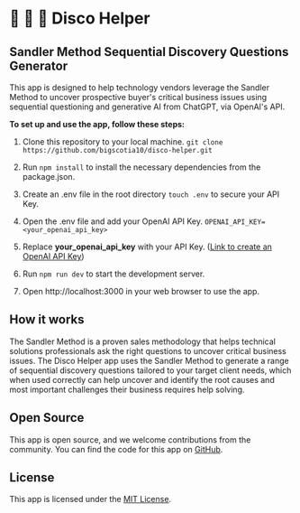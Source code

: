 
# 💃 🪩 🕺 Disco Helper 

## Sandler Method Sequential Discovery Questions Generator

This app is designed to help technology vendors leverage the Sandler Method to uncover prospective buyer's critical business issues using sequential questioning and generative AI from ChatGPT, via OpenAI's API.

**To set up and use the app, follow these steps:**

1. Clone this repository to your local machine. ```git clone https://github.com/bigscotia10/disco-helper.git```

2. Run ```npm install``` to install the necessary dependencies from the package.json.

3. Create an .env file in the root directory ```touch .env``` to secure your API Key. 

4. Open the .env file and add your OpenAI API Key. ```OPENAI_API_KEY=<your_openai_api_key>```

5. Replace **your_openai_api_key** with your API Key. ([Link to create an OpenAI API Key](https://platform.openai.com/account/api-keys))

6. Run ```npm run dev``` to start the development server.

7. Open http://localhost:3000 in your web browser to use the app.

## How it works

The Sandler Method is a proven sales methodology that helps technical solutions professionals ask the right questions to uncover critical business issues. The Disco Helper app uses the Sandler Method to generate a range of sequential discovery questions tailored to your target client needs, which when used correctly can help uncover and identify the root causes and most important challenges their business requires help solving.

## Open Source

This app is open source, and we welcome contributions from the community. You can find the code for this app on [GitHub](https://github.com/bigscotia10/disco-helper).

## License

This app is licensed under the [MIT License](https://opensource.org/licenses/MIT).
